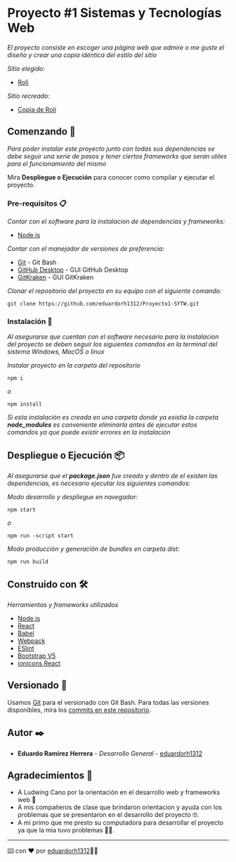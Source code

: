 # Proyecto #1 Sistemas y Tecnologías Web

_El proyecto consiste en escoger una página web que admire o me guste el diseño y crear una copia idéntica del estilo del sitio_

_Sitio elegido:_

* [Roli](https://roli.com/)

_Sitio recreado:_

* [Copia de Roli](http://stw-uvg.site:3168/)

## Comenzando 🚀

_Para poder instalar este proyecto junto con todas sus dependencias se debe seguir una serie de pasos y tener ciertos frameworks que seran utiles para el funcionamiento del mismo_

Mira **Despliegue o Ejecución** para conocer como compilar y ejecutar el proyecto.


### Pre-requisitos 📋

_Contar con el software para la instalacion de dependencias y frameworks:_

* [Node.js](https://nodejs.org/es/)

_Contar con el manejador de versiones de preferencia:_

* [Git](https://git-scm.com/) - Git Bash
* [GitHub Desktop](https://desktop.github.com/) - GUI GitHub Desktop
* [GitKraken](https://desktop.github.com/) - GUI GitKraken

_Clonar el repositorio del proyecto en su equipo con el siguiente comando:_

```
git clone https://github.com/eduardorh1312/Proyecto1-SYTW.git
```

### Instalación 🔧

_Al asegurarse que cuentan con el software necesario para la instalacion del proyecto se deben seguir los siguientes comandos en la terminal del sistema Windows, MacOS o linux_

_Instalar proyecto en la carpeta del repositorio_

```
npm i
```

_o_

```
npm install
```

_Si esta instalación es creada en una carpeta donde ya existia la carpeta **node_modules** es conveniente eliminarla antes de ejecutar estos comandos ya que puede existir errores en la instalación_


## Despliegue o Ejecución 📦

_Al asegurarse que el **package.json** fue creado y dentro de el existen las dependencias, es necesario ejecutar los siguientes comandos:_

_Modo desarrollo y despliegue en navegador:_

```
npm start
```
_o_

```
npm run -script start
```

_Modo producción y generación de bundles en carpeta dist:_

```
npm run build
```

## Construido con 🛠️

_Herramientas y frameworks utilizados_

* [Node.js](https://nodejs.org/es/)
* [React](https://es.reactjs.org/)
* [Babel](https://babeljs.io/)
* [Webpack](https://webpack.js.org/)
* [ESlint](https://eslint.org/)
* [Bootstrap V5](https://getbootstrap.com/docs/5.0/getting-started/introduction/)
* [ionicons React](https://react-ionicons.netlify.app/)


## Versionado 📌

Usamos [Git](https://git-scm.com/) para el versionado con Git Bash. Para todas las versiones disponibles, mira los [commits en este repositorio](https://github.com/eduardorh1312/Proyecto1-SYTW/commits/main).

## Autor ✒️


* **Eduardo Ramírez Herrera** - *Desarrollo General* - [eduardorh1312](https://github.com/eduardorh1312) 

## Agradecimientos 🎁

* A Ludwing Cano por la orientación en el desarrollo web y frameworks web 📢
* A mis compañeros de clase que brindaron orientacion y ayuda con los problemas que se presentaron en el desarrollo del proyecto 🤓. 
* A mi primo que me presto su computadora para desarrollar el proyecto ya que la mia tuvo problemas 👨‍💻.

---
⌨️ con ❤️ por [eduardorh1312](https://github.com/eduardorh1312)👨‍💻
